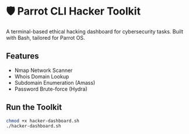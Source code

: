 # 🛡️ Parrot CLI Hacker Toolkit

A terminal-based ethical hacking dashboard for cybersecurity tasks. Built with Bash, tailored for Parrot OS.

## Features
- Nmap Network Scanner
- Whois Domain Lookup
- Subdomain Enumeration (Amass)
- Password Brute-force (Hydra)

## Run the Toolkit
```bash
chmod +x hacker-dashboard.sh
./hacker-dashboard.sh
